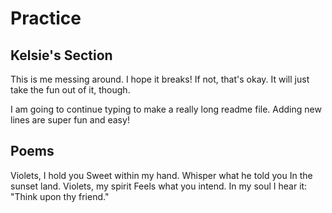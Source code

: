 # Practice

## Kelsie's Section
This is me messing around. I hope it breaks! If not, that's okay. It will just take the fun out of it, though.

I am going to continue typing to make a really long readme file. Adding new lines are super fun and easy! 

## Poems
Violets, I hold you
Sweet within my hand.
Whisper what he told you
In the sunset land.
Violets, my spirit
Feels what you intend.
In my soul I hear it:
"Think upon thy friend."
